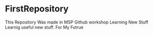 # FirstRepository
This Repository Was made in MSP Github workshop
Learning New Stuff
Learnig useful new stuff.
For My Futrue




